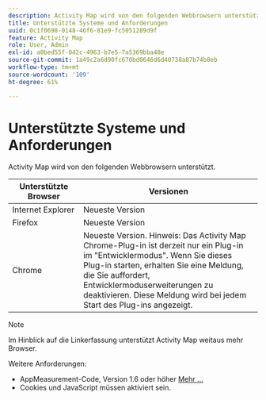 ```yaml
---
description: Activity Map wird von den folgenden Webbrowsern unterstützt.
title: Unterstützte Systeme und Anforderungen
uuid: 0c1f0698-0148-46f6-81e9-fc5051289d9f
feature: Activity Map
role: User, Admin
exl-id: a0bed55f-042c-4963-b7e5-7a5369bba48e
source-git-commit: 1a49c2a6d90fc670bd0646d6d40738a87b74b8eb
workflow-type: tm+mt
source-wordcount: '109'
ht-degree: 61%

---
```


# Unterstützte Systeme und Anforderungen

Activity Map wird von den folgenden Webbrowsern unterstützt.

| Unterstützte Browser | Versionen |
|--- |--- |
| Internet Explorer | Neueste Version |
| Firefox | Neueste Version |
| Chrome | Neueste Version. Hinweis: Das Activity Map Chrome-Plug-in ist derzeit nur ein Plug-in im &quot;Entwicklermodus&quot;. Wenn Sie dieses Plug-in starten, erhalten Sie eine Meldung, die Sie auffordert, Entwicklermoduserweiterungen zu deaktivieren. Diese Meldung wird bei jedem Start des Plug-ins angezeigt. |

>[!NOTE]
>
>Im Hinblick auf die Linkerfassung unterstützt Activity Map weitaus mehr Browser.

Weitere Anforderungen:

* AppMeasurement-Code, Version 1.6 oder höher [Mehr …](/help/analyze/activity-map/activitymap-getting-started/activitymap-getting-started-admins/activitymap-enable.md)
* Cookies und JavaScript müssen aktiviert sein.
